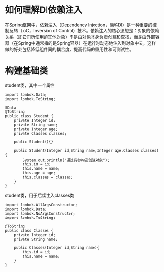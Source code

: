 <h1>如何理解DI依赖注入</h1>

在Spring框架中，依赖注入（Dependency Injection，简称DI）是一种重要的控制反转（IoC，Inversion of Control）技术。依赖注入的核心思想是：对象的依赖关系（即它们所使用的其他对象）不是由对象本身负责创建和查找，而是由外部容器（在Spring中通常指的是Spring容器）在运行时动态地注入到对象中去。这样做的好处包括降低组件间的耦合度，提高代码的重用性和可测试性。

<h1>构建基础类</h1>

student类，其中一个属性

```
import lombok.Data;
import lombok.ToString;

@Data
@ToString
public class Student {
    private Integer id;
    private String name;
    private Integer age;
    private Classes classes;

    public Student(){}

    public Student(Integer id,String name,Integer age,Classes classes) {
        System.out.println("通过有参构造创建对象");
        this.id = id;
        this.name = name;
        this.age = age;
        this.classes = classes;
    }
}

```

student类，用于后续注入classes类

```
import lombok.AllArgsConstructor;
import lombok.Data;
import lombok.NoArgsConstructor;
import lombok.ToString;

@ToString
public class Classes {
    private Integer id;
    private String name;

    public Classes(Integer id,String name){
        this.id = id;
        this.name = name;
    }
}
```
